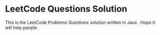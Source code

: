 # LeetCode Questions Solution
This is the LeetCode Problems Questions solution written in Java .
Hope it will help people.

